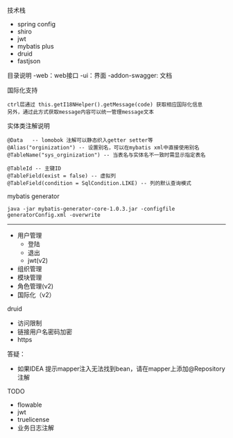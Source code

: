 技术栈
- spring config
- shiro
- jwt
- mybatis plus
- druid
- fastjson

目录说明
-web：web接口
-ui：界面
-addon-swagger: 文档


国际化支持
```
ctrl层通过 this.getI18NHelper().getMessage(code) 获取相应国际化信息
另外，通过此方式获取message内容可以统一管理message文本
```

实体类注解说明
```
@Data   -- lomobok 注解可以静态织入getter setter等
@Alias("orginization") -- 设置别名，可以在mybatis xml中直接使用别名
@TableName("sys_orginization") -- 当表名与实体名不一致时需显示指定表名

@TableId -- 主键ID
@TableField(exist = false) -- 虚拟列
@TableField(condition = SqlCondition.LIKE) -- 列的默认查询模式
```

mybatis generator    
```
java -jar mybatis-generator-core-1.0.3.jar -configfile generatorConfig.xml -overwrite
```
---
- 用户管理
    - 登陆
    - 退出
    - jwt(v2)
- 组织管理
- 模块管理
- 角色管理(v2)
- 国际化（v2）

druid 
  - 访问限制
  - 链接用户名密码加密
- https

答疑：
- 如果IDEA 提示mapper注入无法找到bean，请在mapper上添加@Repository注解

TODO
- flowable
- jwt
- truelicense
- 业务日志注解